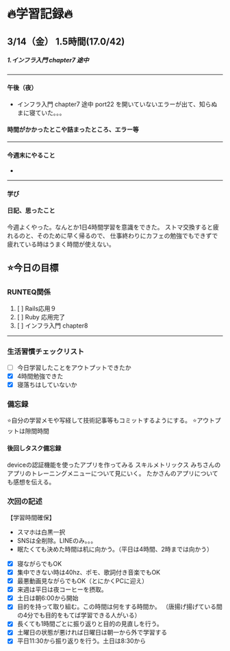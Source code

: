 # 🔥学習記録🔥
## 3/14（金） 1.5時間(17.0/42)
##### 1.インフラ入門 chapter7 途中

***
#### 午後（夜）
- インフラ入門 chapter7 途中
port22 を開いていないエラーが出て、知らぬまに寝ていた。。。

#### 時間がかかったとこや詰まったところ、エラー等

***
#### 今週末にやること
-
***
#### 学び

#### 日記、思ったこと
今週よくやった。なんとか1日4時間学習を意識をできた。
ストマ交換すると疲れるのと、そのために早く帰るので、
仕事終わりにカフェの勉強でもできずで疲れている時はうまく時間が使えない。


## ⭐️今日の目標
### RUNTEQ関係
1. [ ] Rails応用９ 
2. [ ] Ruby 応用完了 
3. [ ] インフラ入門 chapter8
***


### 生活習慣チェックリスト
- [ ] 今日学習したことをアウトプットできたか
- [x] 4時間勉強できた
- [x] 寝落ちはしていないか

### 備忘録
⭐️自分の学習メモや写経して技術記事等もコミットするようにする。
⭐️アウトプットは隙間時間

#### 後回しタスク備忘録
deviceの認証機能を使ったアプリを作ってみる
スキルメトリックス
みちさんのアプリのトレーニングメニューについて見にいく。
たかさんのアプリについても感想を伝える。


### 次回の記述
【学習時間確保】
- スマホは白黒一択
- SNSは全削除。LINEのみ。。。
- 眠たくても決めた時間は机に向かう。（平日は4時間、2時までは向かう）
- [x] 寝ながらでもOK
- [x] 集中できない時は40hz、ポモ、歌詞付き音楽でもOK
- [x] 最悪動画見ながらでもOK（とにかくPCに迎え）
- [x] 来週は平日は夜コーヒーを摂取。
- [x] 土日は朝6:00から開始
- [x] 目的を持って取り組む。この時間は何をする時間か。
（唐揚げ揚げている間の4分でも目的をもてば学習できる人がいる）
- [x] 長くても1時間ごとに振り返りと目的の見直しを行う。
- [x] 土曜日の状態が悪ければ日曜日は朝一から外で学習する
- [x] 平日11:30から振り返りを行う。土日は8:30から
